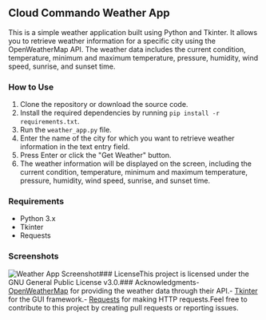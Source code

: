 ## Cloud Commando Weather App

This is a simple weather application built using Python and Tkinter. It allows you to retrieve weather information for a specific city using the OpenWeatherMap API. The weather data includes the current condition, temperature, minimum and maximum temperature, pressure, humidity, wind speed, sunrise, and sunset time.

### How to Use

1. Clone the repository or download the source code.
2. Install the required dependencies by running `pip install -r requirements.txt`.
3. Run the `weather_app.py` file.
4. Enter the name of the city for which you want to retrieve weather information in the text entry field.
5. Press Enter or click the "Get Weather" button.
6. The weather information will be displayed on the screen, including the current condition, temperature, minimum and maximum temperature, pressure, humidity, wind speed, sunrise, and sunset time.

### Requirements

- Python 3.x
- Tkinter
- Requests

### Screenshots

![Weather App Screenshot]()### LicenseThis project is licensed under the GNU General Public License v3.0.### Acknowledgments- [OpenWeatherMap](https://openweathermap.org/) for providing the weather data through their API.- [Tkinter](https://docs.python.org/3/library/tkinter.html) for the GUI framework.- [Requests](https://docs.python-requests.org/en/latest/) for making HTTP requests.Feel free to contribute to this project by creating pull requests or reporting issues.
